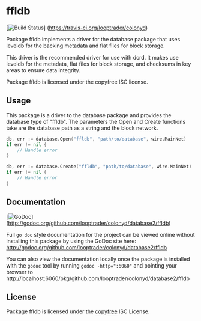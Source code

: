ffldb
=====

[![Build Status](https://travis-ci.org/looptrader/colonyd.png?branch=master)]
(https://travis-ci.org/looptrader/colonyd)

Package ffldb implements a driver for the database package that uses leveldb for
the backing metadata and flat files for block storage.

This driver is the recommended driver for use with dcrd.  It makes use leveldb
for the metadata, flat files for block storage, and checksums in key areas to
ensure data integrity.

Package ffldb is licensed under the copyfree ISC license.

## Usage

This package is a driver to the database package and provides the database type
of "ffldb".  The parameters the Open and Create functions take are the
database path as a string and the block network.

```Go
db, err := database.Open("ffldb", "path/to/database", wire.MainNet)
if err != nil {
	// Handle error
}
```

```Go
db, err := database.Create("ffldb", "path/to/database", wire.MainNet)
if err != nil {
	// Handle error
}
```

## Documentation

[![GoDoc](https://godoc.org/github.com/looptrader/colonyd/database2/ffldb?status.png)]
(http://godoc.org/github.com/looptrader/colonyd/database2/ffldb)

Full `go doc` style documentation for the project can be viewed online without
installing this package by using the GoDoc site here:
http://godoc.org/github.com/looptrader/colonyd/database2/ffldb

You can also view the documentation locally once the package is installed with
the `godoc` tool by running `godoc -http=":6060"` and pointing your browser to
http://localhost:6060/pkg/github.com/looptrader/colonyd/database2/ffldb

## License

Package ffldb is licensed under the [copyfree](http://copyfree.org) ISC
License.
